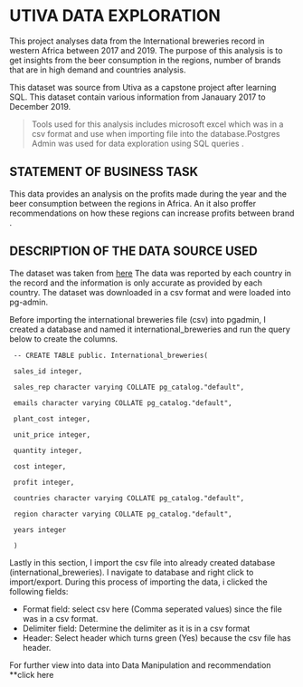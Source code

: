 # UTIVA DATA EXPLORATION

This project analyses data from the International breweries record in western Africa between 2017 and 2019. The purpose of this analysis is to get insights from the beer consumption in the regions, number of brands that are in high demand and countries analysis. 

This dataset was source from Utiva as a capstone project after learning SQL. This dataset contain various information from Janauary 2017 to December 2019.

> Tools used for this analysis includes microsoft excel which was in a csv format and use when importing file into the database.Postgres Admin was used for data exploration using SQL queries .

## STATEMENT OF BUSINESS TASK

This data provides an analysis on the profits made during the year and the beer consumption between the regions in Africa. An it also proffer recommendations on how these regions can increase profits between brand . 

## DESCRIPTION OF THE DATA SOURCE USED

The dataset was taken from [here](https://import.cdn.thinkific.com/507876/courses/1431816/DSF_InternationalBreweriesSQLCapstoneProject-210714-091303.pdf)
The data was reported by each country in the record and the information is only accurate as provided by each country. The dataset was downloaded in a csv format and were loaded into pg-admin.

Before importing the international breweries file (csv) into pgadmin, I created a database and named it international_breweries and run the query below to create the columns. 

     -- CREATE TABLE public. International_breweries(
 
     sales_id integer,
   
     sales_rep character varying COLLATE pg_catalog."default",
 
     emails character varying COLLATE pg_catalog."default",
  
     plant_cost integer,
 
     unit_price integer,
 
     quantity integer,
 
     cost integer,
 
     profit integer,
 
     countries character varying COLLATE pg_catalog."default",
 
     region character varying COLLATE pg_catalog."default",

     years integer

     )
   

Lastly in this section, I import the csv file into already created database (international_breweries). I navigate to database and right click to import/export. During this process of importing the data, i clicked the following fields:

- Format field: select csv here (Comma seperated values) since the file was in a csv format.
- Delimiter field: Determine the delimiter as it is in a csv format
- Header: Select header which turns green (Yes) because the csv file has header.


For further view into data into Data Manipulation and recommendation **click here
